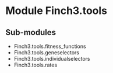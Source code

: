 Module Finch3.tools
===================

Sub-modules
-----------
* Finch3.tools.fitness_functions
* Finch3.tools.geneselectors
* Finch3.tools.individualselectors
* Finch3.tools.rates